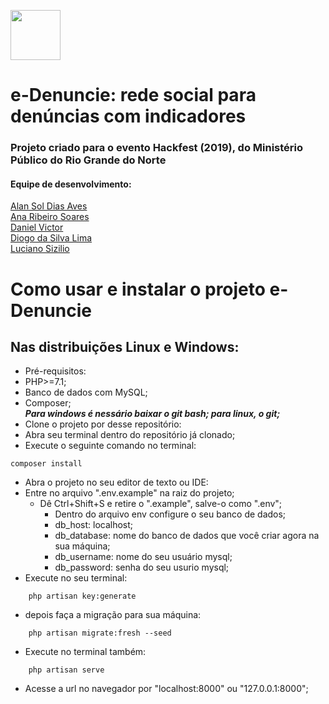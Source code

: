 <img src="https://github.com/diogolimas/e-Denuncie/blob/master/public/img/logo_f_black.png" width="80px" style="margin-left:auto;margin-right:auto;"></img>

# e-Denuncie: rede social para denúncias com indicadores 
###  Projeto criado para o evento Hackfest (2019), do Ministério Público do Rio Grande do Norte
####  Equipe de desenvolvimento:

<a  href="https://github.com/alanigma">Alan Sol Dias Aves</a>
<br>
<a  href="http://github.com/anaribeiros">Ana Ribeiro Soares</a>
<br>
[Daniel Victor](http://github.com/victordaniel102)
<br>
[Diogo da Silva Lima](http://github.com/diogolimas)
<br>
[Luciano Sizilio](http://github.com/lusizilio)
<br>

# Como usar e instalar o projeto e-Denuncie

## Nas distribuições Linux e Windows:
   
 - Pré-requisitos:
  - PHP>=7.1;
  - Banco de dados com MySQL;
  - Composer;   
  ***Para windows é nessário baixar o git bash; para linux, o git;***
- Clone o projeto por desse repositório:
- Abra seu terminal dentro do repositório já clonado;
- Execute o seguinte comando no terminal:
```
composer install
```
- Abra o projeto no seu editor de texto ou IDE:
- Entre no arquivo ".env.example" na raiz do projeto;
    - Dê Ctrl+Shift+S e retire o ".example", salve-o como ".env";
        - Dentro do arquivo env configure o seu banco de dados;
        - db_host: localhost;
        - db_database: nome do banco de dados que você criar agora na sua máquina;
        - db_username: nome do seu usuário mysql;
        - db_password: senha do seu usurio mysql;
- Execute no seu terminal: 
```
    php artisan key:generate
```
- depois faça a migração para sua máquina:
```
    php artisan migrate:fresh --seed
```
-  Execute no terminal também:
```
    php artisan serve
```
- Acesse a url no navegador por "localhost:8000" ou "127.0.0.1:8000";
      
